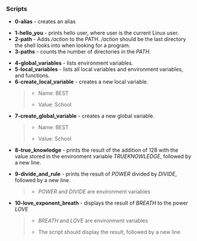 ### Scripts
* **0-alias** - creates an alias
- **1-hello_you** - prints hello user, where user is the current Linux user.
- **2-path** - Adds */action* to the PATH. */action* should be the last directory the shell looks into when looking for a program.
- **3-paths** -  counts the number of directories in the *PATH*.
* **4-global_variables** - lists environment variables.
* **5-local_variables** - lists all local variables and environment variables, and functions.
* **6-create_local_variable** - creates a new local variable.
    > - Name: BEST
    > 
    > - Value: School
* **7-create_global_variable** - creates a new global variable.
    > - Name: BEST
    > 
    > - Value: School
- **8-true_knowledge** -   prints the result of the addition of 128 with the value stored in the environment variable *TRUEKNOWLEDGE*, followed by a new line.
* **9-divide_and_rule** - prints the result of *POWER* divided by *DIVIDE*, followed by a new line.
    > - *POWER* and *DIVIDE* are environment variables
* **10-love_exponent_breath** -  displays the result of *BREATH* to the power *LOVE*
    > * *BREATH* and *LOVE* are environment variables
    >
    > - The script should display the result, followed by a new line